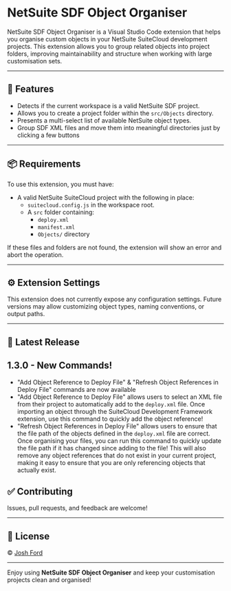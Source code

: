 # NetSuite SDF Object Organiser

NetSuite SDF Object Organiser is a Visual Studio Code extension that helps you organise custom objects in your NetSuite SuiteCloud development projects. This extension allows you to group related objects into project folders, improving maintainability and structure when working with large customisation sets.

---

## 🚀 Features

- Detects if the current workspace is a valid NetSuite SDF project.
- Allows you to create a project folder within the `src/Objects` directory.
- Presents a multi-select list of available NetSuite object types.
- Group SDF XML files and move them into meaningful directories just by clicking a few buttons

---

## 📦 Requirements

To use this extension, you must have:

- A valid NetSuite SuiteCloud project with the following in place:
  - `suitecloud.config.js` in the workspace root.
  - A `src` folder containing:
    - `deploy.xml`
    - `manifest.xml`
    - `Objects/` directory

If these files and folders are not found, the extension will show an error and abort the operation.

---

## ⚙️ Extension Settings

This extension does not currently expose any configuration settings. Future versions may allow customizing object types, naming conventions, or output paths.

---

## 📝 Latest Release

## 1.3.0 - New Commands!
- "Add Object Reference to Deploy File" & "Refresh Object References in Deploy File" commands are now available
- "Add Object Reference to Deploy File" allows users to select an XML file from their project to automatically add to the `deploy.xml` file. Once importing an object through the SuiteCloud Development Framework extension, use this command to quickly add the object reference!
- "Refresh Object References in Deploy File" allows users to ensure that the file path of the objects defined in the `deploy.xml` file are correct. Once organising your files, you can run this command to quickly update the file path if it has changed since adding to the file! This will also remove any object references that do not exist in your current project, making it easy to ensure that you are only referencing objects that actually exist.

## ✅ Contributing

Issues, pull requests, and feedback are welcome!

---

## 📄 License

© [Josh Ford](https://joshford.co.uk)

---

Enjoy using **NetSuite SDF Object Organiser** and keep your customisation projects clean and organised!
